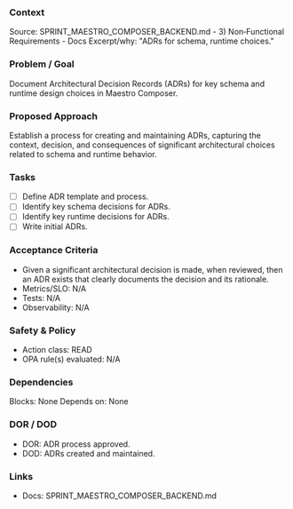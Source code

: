### Context
Source: SPRINT_MAESTRO_COMPOSER_BACKEND.md - 3) Non‑Functional Requirements - Docs
Excerpt/why: "ADRs for schema, runtime choices."

### Problem / Goal
Document Architectural Decision Records (ADRs) for key schema and runtime design choices in Maestro Composer.

### Proposed Approach
Establish a process for creating and maintaining ADRs, capturing the context, decision, and consequences of significant architectural choices related to schema and runtime behavior.

### Tasks
- [ ] Define ADR template and process.
- [ ] Identify key schema decisions for ADRs.
- [ ] Identify key runtime decisions for ADRs.
- [ ] Write initial ADRs.

### Acceptance Criteria
- Given a significant architectural decision is made, when reviewed, then an ADR exists that clearly documents the decision and its rationale.
- Metrics/SLO: N/A
- Tests: N/A
- Observability: N/A

### Safety & Policy
- Action class: READ
- OPA rule(s) evaluated: N/A

### Dependencies
Blocks: None
Depends on: None

### DOR / DOD
- DOR: ADR process approved.
- DOD: ADRs created and maintained.

### Links
- Docs: SPRINT_MAESTRO_COMPOSER_BACKEND.md
